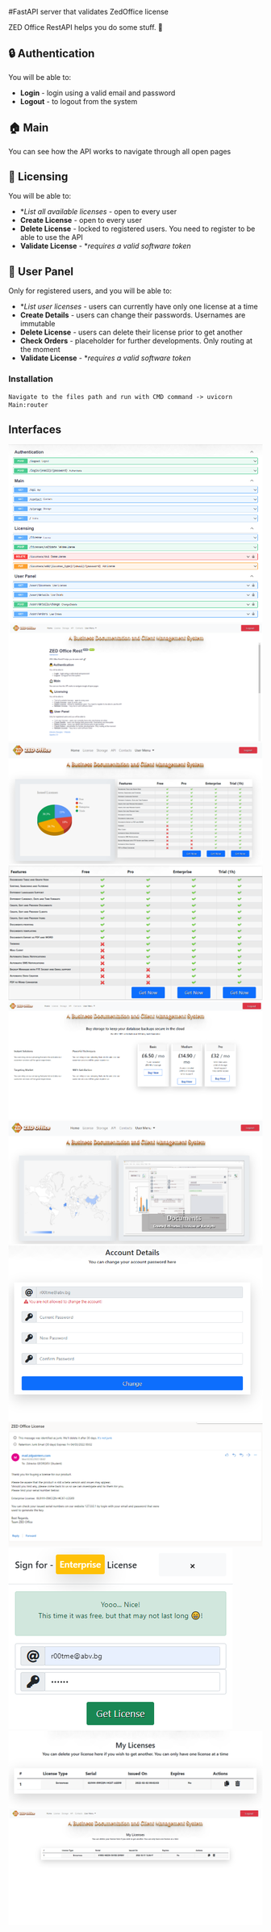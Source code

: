 #FastAPI server that validates ZedOffice license

ZED Office RestAPI helps you do some stuff. 🚀

## 🔒 Authentication
You will be able to:

* **Login** - login using a valid email and password
* **Logout** - to logout from the system 

## 🏠 Main
You can see how the API works to navigate through all open pages

## 🔑 Licensing
You will be able to:

* **List all available licenses* - open to every user
* **Create License** - open to every user
* **Delete License** - locked to registered users. You need to register to be able to use the API
* **Validate License** - **requires a valid software token*

## 🙋 User Panel
Only for registered users, and you will be able to:
* **List user licenses* - users can currently have only one license at a time
* **Create Details** - users can change their passwords. Usernames are immutable
* **Delete License** - users can delete their license prior to get another
* **Check Orders** - placeholder for further developments. Only routing at the moment
* **Validate License** - **requires a valid software token*

### Installation

```
Navigate to the files path and run with CMD command -> uvicorn Main:router
```

## Interfaces
![](media/rest-api-endpoints.png)
![](media/rest-api-description.png)
![](media/getlicense.png)
![](media/web-lienses-1.png)
![](media/storage.png)
![](media/main.png)
![](media/account.png)
![](media/emaillicense.png)
![](media/getserial.png)
![](media/mylicense.png)
![](media/web-lienses-mine.png)
